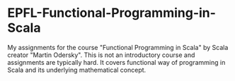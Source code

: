 # EPFL-Functional-Programming-in-Scala
My assignments for the course "Functional Programming in Scala" by Scala creator "Martin Odersky". This is not an introductory course and assignments are typically hard. It covers functional way of programming in Scala and its underlying mathematical concept.

